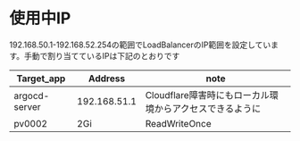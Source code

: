 # 使用中IP

192.168.50.1-192.168.52.254の範囲でLoadBalancerのIP範囲を設定しています。手動で割り当てているIPは下記のとおりです

| Target_app | Address | note |
| ---- | ---- | ------ |
| argocd-server | 192.168.51.1 | Cloudflare障害時にもローカル環境からアクセスできるように |
| pv0002 | 2Gi | ReadWriteOnce |